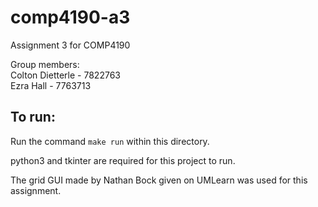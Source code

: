 # comp4190-a3
Assignment 3 for COMP4190 

Group members:  
Colton Dietterle - 7822763   
Ezra Hall - 7763713

## To run:
Run the command `make run` within this directory.   

python3 and tkinter are required for this project to run. 

The grid GUI made by Nathan Bock given on UMLearn was used for this assignment. 